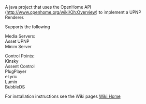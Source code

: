 A java project that uses the OpenHome API (http://www.openhome.org/wiki/Oh:Overview) to implement a UPNP Renderer.

Supports the following

Media Servers:  
Asset UPNP  
Minim Server   

Control Points:  
Kinsky  
Assent Control  
PlugPlayer  
eLyric  
Lumin  
BubbleDS  


For installation instructions see the Wiki pages [Wiki Home](https://github.com/PeteManchester/MediaPlayer/wiki)
